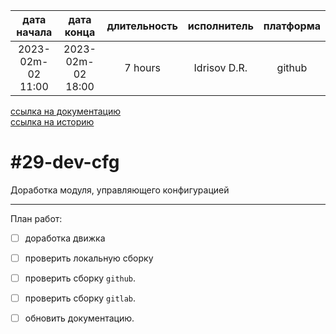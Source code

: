 |    дата начала    |    дата конца     | длительность | исполнитель  | платформа |
|:-----------------:|:-----------------:|:------------:|:------------:|:---------:|
| 2023-02m-02 11:00 | 2023-02m-02 18:00 |   7 hours    | Idrisov D.R. |  github   |

[ссылка на документацию](../docs.md)  
[ссылка на историю](../history.md#-v008)  

#29-dev-cfg
===========
Доработка модуля, управляющего конфигурацией  

--------------------------------------------------------------------------------

План работ:  
  - [ ] доработка движка  
  - [ ] проверить локальную сборку  
  - [ ] проверить сборку `github`.  
  - [ ] проверить сборку `gitlab`.  
  - [ ] обновить документацию.  


